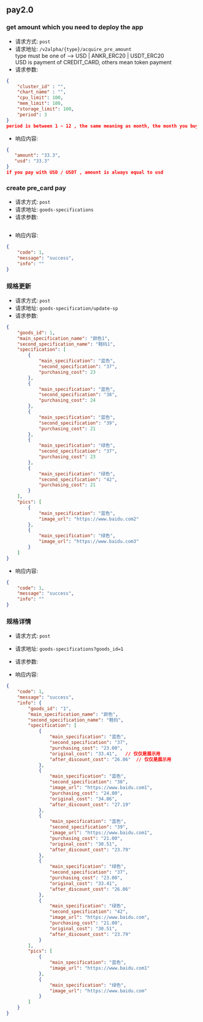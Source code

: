 ## pay2.0  

### get amount which you need to deploy the app
- 请求方式: `post`
- 请求地址: `/v2alpha/{type}/acquire_pre_amount`  
type must be one of -->  USD | ANKR_ERC20  | USDT_ERC20  
USD is payment of CREDIT_CARD, others mean token payment
- 请求参数:  
```json
{
    "cluster_id" : "",
    "chart_name" : "",
    "cpu_limit": 100,
    "mem_limit": 100,
    "storage_limit": 100,
    "period": 3
}
period is between 1 ~ 12 , the same meaning as month, the month you buy
```
- 响应内容:  
```json
{
   "amount": "33.3",
   "usd": "33.3"
}
if you pay with USD / USDT , amount is always equal to usd
```




### create pre_card pay
- 请求方式: `post`
- 请求地址: `goods-specifications`
- 请求参数:  
```json

```

- 响应内容:  
```json
{
    "code": 1,
    "message": "success",
    "info": ""
}
```


### 规格更新
- 请求方式: `post`
- 请求地址: `goods-specification/update-sp`
- 请求参数:  
```json
{
	"goods_id": 1,
	"main_specification_name": "颜色1",
	"second_specification_name": "鞋码1",
	"specification": [
		{
			"main_specification": "蓝色",
			"second_specification": "37",
			"purchasing_cost": 23
		},
		{
			"main_specification": "蓝色",
			"second_specification": "38",
			"purchasing_cost": 24
		},
		{
			"main_specification": "蓝色",
			"second_specification": "39",
			"purchasing_cost": 21
		},
		{
			"main_specification": "绿色",
			"second_specification": "37",
			"purchasing_cost": 23
		},
		{
			"main_specification": "绿色",
			"second_specification": "42",
			"purchasing_cost": 21
		}
	],
	"pics": [
		{
			"main_specification": "蓝色",
			"image_url": "https://www.baidu.com2"
		},
		{
			"main_specification": "绿色",
			"image_url": "https://www.baidu.com3"
		}
	]
}
```

- 响应内容:  
```json
{
    "code": 1,
    "message": "success",
    "info": ""
}
```




### 规格详情
- 请求方式: `post`
- 请求地址: `goods-specifications?goods_id=1`
- 请求参数:  

- 响应内容:  
```json
{
    "code": 1,
    "message": "success",
    "info": {
        "goods_id": "1",
        "main_specification_name": "颜色",
        "second_specification_name": "鞋码",
        "specification": [
            {
                "main_specification": "蓝色",
                "second_specification": "37",
                "purchasing_cost": "23.00",
                "original_cost": "33.41",   // 仅仅是展示用
                "after_discount_cost": "26.06"  // 仅仅是展示用
            },
            {
                "main_specification": "蓝色",
                "second_specification": "38",
                "image_url": "https://www.baidu.com1",
                "purchasing_cost": "24.00",
                "original_cost": "34.86",
                "after_discount_cost": "27.19"
            },
            {
                "main_specification": "蓝色",
                "second_specification": "39",
                "image_url": "https://www.baidu.com1",
                "purchasing_cost": "21.00",
                "original_cost": "30.51",
                "after_discount_cost": "23.79"
            },
            {
                "main_specification": "绿色",
                "second_specification": "37",
                "purchasing_cost": "23.00",
                "original_cost": "33.41",
                "after_discount_cost": "26.06"
            },
            {
                "main_specification": "绿色",
                "second_specification": "42",
                "image_url": "https://www.baidu.com",
                "purchasing_cost": "21.00",
                "original_cost": "30.51",
                "after_discount_cost": "23.79"
            }
        ],
        "pics": [
            {
                "main_specification": "蓝色",
                "image_url": "https://www.baidu.com1"
            },
            {
                "main_specification": "绿色",
                "image_url": "https://www.baidu.com"
            }
        ]
    }
}
```

